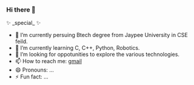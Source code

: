 ### Hi there 👋

<!-- **Vansh17555555/Vansh17555555** is a --> ✨ _special_ ✨ <!-- repository because its `README.md` (this file) appears on your GitHub profile.-->

- 🔭 I’m currently persuing Btech degree from Jaypee University in CSE feild.
- 🌱 I’m currently learning C, C++, Python, Robotics.
- 👯 I’m looking for oppotunities to explore the various technologies.
- 📫 How to reach me: <a href="vvansh739@gmail.com" >gmail </a>
- 😄 Pronouns: ...
- ⚡ Fun fact: ...
